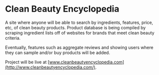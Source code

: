 # Clean Beauty Encyclopedia

A site where anyone will be able to search by ingredients, features, price, etc, of clean beauty products. Product database is being compiled by scraping ingredient lists off of websites for brands that meet clean beauty criteria.

Eventually, features such as aggregate reviews and showing users where they can sample and/or buy products will be added.

Project will be live at [www.cleanbeautyencyclopedia.com](http://www.cleanbeautyencyclopedia.com/).
